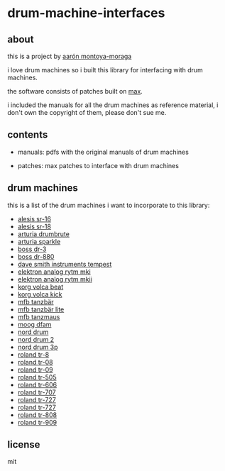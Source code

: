 # drum-machine-interfaces

## about

this is a project by [aarón montoya-moraga](http://montoyamoraga.io/)

i love drum machines so i built this library for interfacing with drum machines.

the software consists of patches built on [max](https://en.wikipedia.org/wiki/Max_(software)).

i included the manuals for all the drum machines as reference material, i don't own the copyright of them, please don't sue me.

## contents

* manuals: pdfs with the original manuals of drum machines

* patches: max patches to interface with drum machines

## drum machines

this is a list of the drum machines i want to incorporate to this library:

* [alesis sr-16]()
* [alesis sr-18]()
* [arturia drumbrute]()
* [arturia sparkle]()
* [boss dr-3]()
* [boss dr-880]()
* [dave smith instruments tempest]()
* [elektron analog rytm mki]()
* [elektron analog rytm mkii]()
* [korg volca beat]()
* [korg volca kick]()
* [mfb tanzbär]()
* [mfb tanzbär lite]()
* [mfb tanzmaus]()
* [moog dfam]()
* [nord drum]()
* [nord drum 2]()
* [nord drum 3p]()
* [roland tr-8]()
* [roland tr-08]()
* [roland tr-09]()
* [roland tr-505]()
* [roland tr-606]()
* [roland tr-707]()
* [roland tr-727]()
* [roland tr-727]()
* [roland tr-808]()
* [roland tr-909]()

## license

mit
